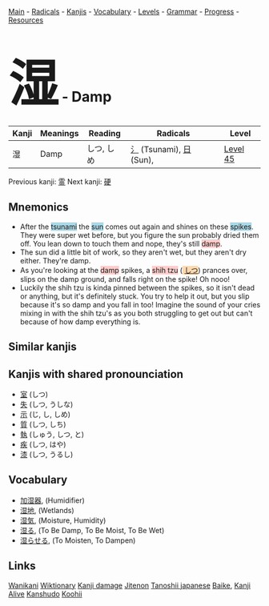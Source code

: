 <style> bigfont {font-size: 100px}</style>
[Main](../README.md) -
[Radicals](../radicals.md) -
[Kanjis](../kanjis.md) -
[Vocabulary](../vocabulary.md) -
[Levels](../levels.md) -
[Grammar](../grammar.md) - 
[Progress](../progress.md) -
[Resources](../resources.md)
# <bigfont> 湿</bigfont> - Damp 

| Kanji | Meanings | Reading | Radicals | Level |
| --- | --- | --- | --- | --- |
| 湿 | Damp | しつ, しめ | [氵](../radicals/氵.md) (Tsunami), [日](../radicals/日.md) (Sun),  | [Level 45](../levels/wk_level45.md) |

Previous kanji: [霊](霊.md) Next kanji: [硬](硬.md) 

## Mnemonics
 * After the <span style="background-color:#ADD8E6"> tsunami</span> the <span style="background-color:#ADD8E6"> sun</span> comes out again and shines on these <span style="background-color:#ADD8E6"> spikes</span>. They were super wet before, but you figure the sun probably dried them off. You lean down to touch them and nope, they's still <span style="background-color:#ffcccb"> damp</span>.
* The sun did a little bit of work, so they aren't wet, but they aren't dry either. They're damp.
* As you're looking at the <span style="background-color:#ffcccb"> damp</span> spikes, a <span style="background-color:#ffcccb"> shih tzu</span> (<span style="background-color:#fed8b1"> [しつ](https://jisho.org/search/しつ)</span>) prances over, slips on the damp ground, and falls right on the spike! Oh nooo!
* Luckily the shih tzu is kinda pinned between the spikes, so it isn't dead or anything, but it's definitely stuck. You try to help it out, but you slip because it's so damp and you fall in too! Imagine the sound of your cries mixing in with the shih tzu's as you both struggling to get out but can't because of how damp everything is.


## Similar kanjis
 


## Kanjis with shared pronounciation
 * [室](室.md) (しつ)
* [失](失.md) (しつ, うしな)
* [示](示.md) (じ, し, しめ)
* [質](質.md) (しつ, しち)
* [執](執.md) (しゅう, しつ, と)
* [疾](疾.md) (しつ, はや)
* [漆](漆.md) (しつ, うるし)



## Vocabulary
 * [加湿器](../vocabulary/湿.md), (Humidifier)
* [湿地](../vocabulary/湿.md), (Wetlands)
* [湿気](../vocabulary/湿.md), (Moisture, Humidity)
* [湿る](../vocabulary/湿.md), (To Be Damp, To Be Moist, To Be Wet)
* [湿らせる](../vocabulary/湿.md), (To Moisten, To Dampen)




## Links 


[Wanikani](https://www.wanikani.com/kanji/湿)
[Wiktionary](https://en.wiktionary.org/wiki/湿)
[Kanji damage](http://www.kanjidamage.com/kanji/search?utf8=✓&q=湿)
[Jitenon](https://jitenon.com/kanji/湿)
[Tanoshii japanese](https://www.tanoshiijapanese.com/dictionary/kanji.cfm?k=湿)
[Baike](https://baike.baidu.com/item/湿),
[Kanji Alive](https://app.kanjialive.com/湿)
[Kanshudo](https://www.kanshudo.com/searchmn?q=湿)
[Koohii](https://kanji.koohii.com/study/kanji/湿)
